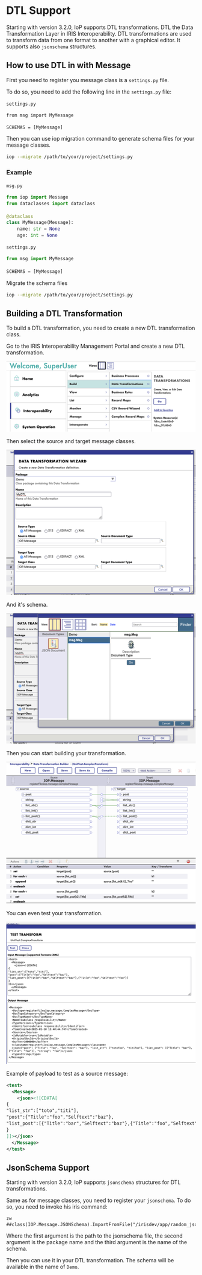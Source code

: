 # DTL Support

Starting with version 3.2.0, IoP supports DTL transformations. 
DTL the Data Transformation Layer in IRIS Interoperability. 
DTL transformations are used to transform data from one format to another with a graphical editor.
It supports also `jsonschema` structures.

## How to use DTL in with Message

First you need to register you message class is a `settings.py` file.

To do so, you need to add the following line in the `settings.py` file:

`settings.py`
```
from msg import MyMessage

SCHEMAS = [MyMessage]
```

Then you can use iop migration command to generate schema files for your message classes.

```bash
iop --migrate /path/to/your/project/settings.py
```

### Example

`msg.py`
```python
from iop import Message
from dataclasses import dataclass

@dataclass
class MyMessage(Message):
    name: str = None
    age: int = None
```

`settings.py`
```python
from msg import MyMessage

SCHEMAS = [MyMessage]
```

Migrate the schema files
```bash
iop --migrate /path/to/your/project/settings.py
```

## Building a DTL Transformation

To build a DTL transformation, you need to create a new DTL transformation class.

Go to the IRIS Interoperability Management Portal and create a new DTL transformation.

![DTL Transformation](./img/interop_dtl_management_portal.png)

Then select the source and target message classes.

![DTL Transformation](./img/dtl_wizard.png)

And it's schema.

![DTL Transformation](./img/vdoc_type.png)

Then you can start building your transformation.

![DTL Transformation](./img/complex_transform.png)

You can even test your transformation.

![DTL Transformation](./img/test_dtl.png)

Example of payload to test as a source message:

```xml
<test>
  <Message>
    <json><![CDATA[
{
"list_str":["toto","titi"],
"post":{"Title":"foo","Selftext":"baz"},
"list_post":[{"Title":"bar","Selftext":"baz"},{"Title":"foo","Selftext":"foo"}]
}
]]></json>
  </Message>
</test>
```

## JsonSchema Support

Starting with version 3.2.0, IoP supports `jsonschema` structures for DTL transformations.

Same as for message classes, you need to register your `jsonschema`.
To do so, you need to invoke his iris command:

```objectscript
zw ##class(IOP.Message.JSONSchema).ImportFromFile("/irisdev/app/random_jsonschema.json","Demo","Demo")
```

Where the first argument is the path to the jsonschema file, the second argument is the package name and the third argument is the name of the schema.

Then you can use it in your DTL transformation.
The schema will be available in the name of `Demo`.